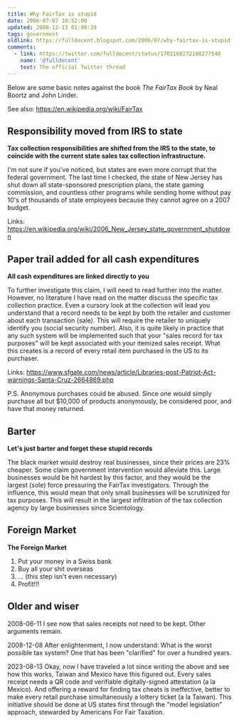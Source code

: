 ```yaml
---
title: Why FairTax is stupid
date: 2006-07-07 10:52:00
updated: 2008-12-13 01:00:39
tags: government
oldlink: https://fulldecent.blogspot.com/2006/07/why-fairtax-is-stupid.html
comments:
  - link: https://twitter.com/fulldecent/status/1702160272180277548
    name: '@fulldecent'
    text: The official Twitter thread
---
```


Below are some basic notes against the book *The FairTax Book* by Neal Boortz and John Linder.

See also: https://en.wikipedia.org/wiki/FairTax

## Responsibility moved from IRS to state

**Tax collection responsibilities are shifted from the IRS to the state, to coincide with the current state sales tax collection infrastructure.**

I'm not sure if you've noticed, but states are even more corrupt that the federal government. The last time I checked, the state of New Jersey has shut down all state-sponsored prescription plans, the state gaming commission, and countless other programs while sending home without pay 10's of thousands of state employees because they cannot agree on a 2007 budget.

Links: https://en.wikipedia.org/wiki/2006_New_Jersey_state_government_shutdown

## Paper trail added for all cash expenditures

**All cash expenditures are linked directly to you**

To further investigate this claim, I will need to read further into the matter. However, no literature I have read on the matter discuss the specific tax collection practice. Even a cursory look at the collection will lead you understand that a record needs to be kept by both the retailer and customer about each transaction (sale). This will require the retailer to uniquely identify you (social security number). Also, it is quite likely in practice that any such system will be implemented such that your "sales record for tax purposes" will be kept associated with your itemized sales receipt. What this creates is a record of every retail item purchased in the US to its purchaser.

Links: https://www.sfgate.com/news/article/Libraries-post-Patriot-Act-warnings-Santa-Cruz-2664869.php

P.S. Anonymous purchases could be abused. Since one would simply purchase all but $10,000 of products anonymously, be considered poor, and have that money returned.

## Barter

**Let's just barter and forget these stupid records**

The black market would destroy real businesses, since their prices are 23% cheaper. Some claim government intervention would alleviate this. Large businesses would be hit hardest by this factor, and they would be the largest (sole) force pressuring the FairTax investigators. Through the influence, this would mean that only small businesses will be scrutinized for tax purposes. This will result in the largest infiltration of the tax collection agency by large businesses since Scientology.

## Foreign Market

**The Foreign Market**

1. Put your money in a Swiss bank
2. Buy all your shit overseas
3. ... (this step isn't even necessary)
4. Profit!!!

## Older and wiser

2008-06-11 I see now that sales receipts not need to be kept. Other arguments remain.

2008-12-08 After enlightenment, I now understand: What is the worst possible tax system? One that has been "clarified" for over a hundred years.

2023-08-13 Okay, now I have traveled a lot since writing the above and see how this works, Taiwan and Mexico have this figured out. Every sales receipt needs a QR code and verifiable digitally-signed attestation (a la Mexico). And offering a reward for finding tax cheats is ineffective, better to make every retail purchase simultaneously a lottery ticket (a la Taiwan). This initiative should be done at US states first through the "model legislation" approach, stewarded by Americans For Fair Taxation.
